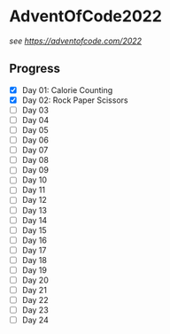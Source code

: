 # AdventOfCode2022
*see https://adventofcode.com/2022*

## Progress
- [x] Day 01: Calorie Counting
- [x] Day 02: Rock Paper Scissors
- [ ] Day 03
- [ ] Day 04
- [ ] Day 05
- [ ] Day 06
- [ ] Day 07
- [ ] Day 08
- [ ] Day 09 
- [ ] Day 10
- [ ] Day 11
- [ ] Day 12
- [ ] Day 13
- [ ] Day 14
- [ ] Day 15
- [ ] Day 16
- [ ] Day 17
- [ ] Day 18
- [ ] Day 19
- [ ] Day 20
- [ ] Day 21
- [ ] Day 22
- [ ] Day 23
- [ ] Day 24